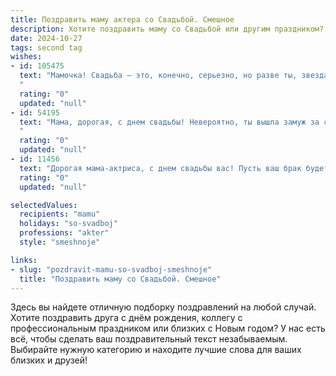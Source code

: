 ```yaml
---
title: Поздравить маму актера со Свадьбой. Смешное
description: Хотите поздравить маму со Свадьбой или другим праздником? Наш ИИ создаст незабываемое поздравление, а вы обязательно выделитесь среди других.  
date: 2024-10-27
tags: second tag
wishes:
- id: 105475
  text: "Мамочка! Свадьба – это, конечно, серьезно, но разве ты, звезда театра и кино, не справишься с любой ролью, даже с ролью счастливой жены?  Пусть ваш брак будет комедийным сериалом с бесконечным счастливым финалом, без драматических сцен и скучных пауз!  Горько! (Но не слишком, береги голос!)
  "
  rating: "0"
  updated: "null"
- id: 54195
  text: "Мама, дорогая, с днем свадьбы! Невероятно, ты вышла замуж за своего любимого актера! Теперь, когда ты будешь ругаться, он сможет  использовать это как \"живой\"  материал для своей следующей роли. Счастья вам и новых, интересных ролей в семейной жизни! 😄
  "
  rating: "0"
  updated: "null"
- id: 11456
  text: "Дорогая мама-актриса, с днем свадьбы вас! Пусть ваш брак будет как ваше лучшее представление – на сцене жизни, где вы оба главные роли играете, а публика – это ваши улыбки и слезы радости. Пусть каждый ваш дубль будет удачным, а каждый ваш кадр – эпическим. И помните, что даже если сценарий жизни даст сбой, вы всегда сможете переписать его вместе. Счастья, здоровья и много-много позитива!"
  rating: "0"
  updated: "null"

selectedValues:
  recipients: "mamu"
  holidays: "so-svadboj"
  professions: "akter"
  style: "smeshnoje"

links:
- slug: "pozdravit-mamu-so-svadboj-smeshnoje"
  title: "Поздравить маму со Свадьбой. Смешное"
---
```


Здесь вы найдете отличную подборку поздравлений на любой случай.
Хотите поздравить друга с днём рождения, коллегу с профессиональным праздником или близких с Новым годом? У нас есть всё, чтобы сделать ваш поздравительный текст незабываемым. Выбирайте нужную категорию и находите лучшие слова для ваших близких и друзей!

